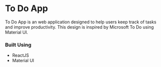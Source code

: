 # To Do App

To Do App is an web application designed to help users keep track of tasks and improve productivity. This design is inspired by Microsoft To Do using Material UI.

### Built Using

-   ReactJS
-   Material UI
